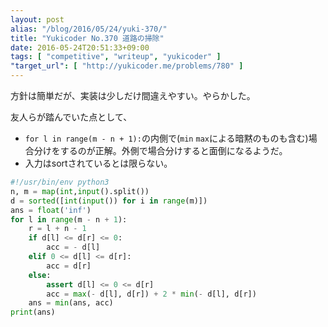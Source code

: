 ```yaml
---
layout: post
alias: "/blog/2016/05/24/yuki-370/"
title: "Yukicoder No.370 道路の掃除"
date: 2016-05-24T20:51:33+09:00
tags: [ "competitive", "writeup", "yukicoder" ]
"target_url": [ "http://yukicoder.me/problems/780" ]
---
```


方針は簡単だが、実装は少しだけ間違えやすい。やらかした。

友人らが踏んでいた点として、

-   `for l in range(m - n + 1):`の内側で(`min` `max`による暗黙のものも含む)場合分けをするのが正解。外側で場合分けすると面倒になるようだ。
-   入力はsortされているとは限らない。

``` python
#!/usr/bin/env python3
n, m = map(int,input().split())
d = sorted([int(input()) for i in range(m)])
ans = float('inf')
for l in range(m - n + 1):
    r = l + n - 1
    if d[l] <= d[r] <= 0:
        acc = - d[l]
    elif 0 <= d[l] <= d[r]:
        acc = d[r]
    else:
        assert d[l] <= 0 <= d[r]
        acc = max(- d[l], d[r]) + 2 * min(- d[l], d[r])
    ans = min(ans, acc)
print(ans)
```
